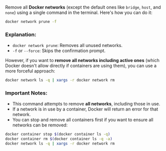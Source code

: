 Remove all **Docker networks** (except the default ones like `bridge`, `host`, and `none`) using a single command in the terminal. Here's how you can do it:

```bash
docker network prune -f
```

### Explanation:
- `docker network prune`: Removes all unused networks.
- `-f` or `--force`: Skips the confirmation prompt.

However, if you want to **remove all networks including active ones** (which Docker doesn't allow directly if containers are using them), you can use a more forceful approach:

```bash
docker network ls -q | xargs -r docker network rm
```

### Important Notes:
- This command attempts to remove **all networks**, including those in use.
- If a network is in use by a container, Docker will return an error for that network.
- You can stop and remove all containers first if you want to ensure all networks can be removed:

```bash
docker container stop $(docker container ls -q)
docker container rm $(docker container ls -q -a)
docker network ls -q | xargs -r docker network rm
```

